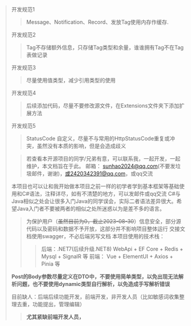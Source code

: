 > 开发规范1
>> Message、Notification、Record、发放Tag使用内存作缓存.
>
>开发规范2
>> Tag不存储额外信息，只存储Tag类型和余量，谁谁拥有Tag不在Tag表做记录
>
> 开发规范3
>> 尽量使用值类型，减少引用类型的使用
>
> 开发规范4
>> 后续添加代码，尽量不要修改源文件，在Extensions文件夹下添加扩展方法
>
> 开发规范5
>> StatusCode 自定义，尽量不与常用的HttpStatusCode重复或冲突，虽然没有本质的影响，但是会造成歧义
>
>> 若查看本开源项目的同学/兄弟有意，可以联系我，一起开发，一起维护，本文档旨在于此。
> > 邮箱： sunhao2024@qq.com(不要发垃圾邮件，谢谢)，或2420342391@qq.com，或qq交流
>
> 本项目也可以让和我开始做本项目之前一样的初学者学到基本框架等基础使用和C#语法，注释详尽，如有不清楚的地方，可以发邮件或qq交流
> C#与Java相似之处会让很多入门Java的同学误会，实际二者语法差异很大。希望Java入门者不要被两者的相似之处所迷惑以为是差不多的语言。
>
>
>> 为保护用户（~~虽然目前为0，截止2023-08-30~~）信息安全，部分源代码以及密码和数据不予开放，这部分并不影响项目整体运行
> 交接文档使用swagger，不必后端另写文档
> > 本项目使用的技术栈：
>>> 后端：.NET7(后续升级.NET8) WebApi + EF Core + Redis + Mysql + SignalR 等
> > > 前端： Vue + ElementUI + Axios + Pinia 等
>
> **Post的Body参数尽量定义在DTO中，不要使用简单类型，以免出现无法解析问题，也不要使用dynamic类型自行解析，以免造成手写解析错误**
>
>目前缺人：后端后续功能开发，前端开发，非开发人员（比如敏感词收集整理去重，功能提出，管理编辑）
> > ****尤其紧缺前端开发人员，****